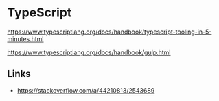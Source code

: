 # TypeScript

https://www.typescriptlang.org/docs/handbook/typescript-tooling-in-5-minutes.html

https://www.typescriptlang.org/docs/handbook/gulp.html

## Links

- https://stackoverflow.com/a/44210813/2543689
